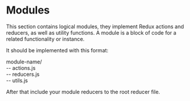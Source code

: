 # Modules

This section contains logical modules, they implement Redux actions and
reducers, as well as utility functions. A module is a block of code for a
related functionality or instance.  

It should be implemented with this format:  

module-name/  
-- actions.js  
-- reducers.js  
-- utils.js  

After that include your module reducers to the root reducer file.  
